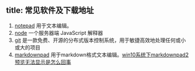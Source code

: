 title: 常见软件及下载地址
---
1. [notepad](https://notepad-plus-plus.org/download/v6.8.4.html) 用于文本编辑。
2. [node](https://nodejs.org/en/) 一个服务器端 JavaScript 解释器
3. [git](http://git-scm.com/) 是一款免费、开源的分布式版本控制系统，用于敏捷高效地处理任何或小或大的项目
4. [markdownpad](http://markdownpad.com/) 用于markdown格式文本编辑。[win10系统下markdownpad2预览无法显示是怎么回事](http://zhidao.baidu.com/link?url=YyYe5sfrln-WvWtxd_b13zhAvaXjILHLZGuIKYM2i872-PdkKTo3wYSwqzgSKro3YpTwtvbqHWekvzho8qQqiZht3-taIl3v9ElHnsM6NyW)